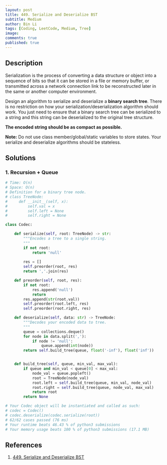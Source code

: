 ```yaml
---
layout: post
title: 449. Serialize and Deserialize BST
subtitle: Medium
author: Bin Li
tags: [Coding, LeetCode, Medium, Tree]
image: 
comments: true
published: true
---
```


## Description

Serialization is the process of converting a data structure or object into a sequence of bits so that it can be stored in a file or memory buffer, or transmitted across a network connection link to be reconstructed later in the same or another computer environment.

Design an algorithm to serialize and deserialize a **binary search tree**. There is no restriction on how your serialization/deserialization algorithm should work. You just need to ensure that a binary search tree can be serialized to a string and this string can be deserialized to the original tree structure.

**The encoded string should be as compact as possible.**

**Note:** Do not use class member/global/static variables to store states. Your serialize and deserialize algorithms should be stateless.


## Solutions
### 1. Recursion + Queue

```python
# Time: O(n)
# Space: O(n)
# Definition for a binary tree node.
# class TreeNode:
#     def __init__(self, x):
#         self.val = x
#         self.left = None
#         self.right = None

class Codec:

    def serialize(self, root: TreeNode) -> str:
        """Encodes a tree to a single string.
        """
        if not root:
            return 'null'
        
        res = []
        self.preorder(root, res)
        return ','.join(res)

    def preorder(self, root, res):
        if not root:
            res.append('null')
            return
        res.append(str(root.val))
        self.preorder(root.left, res)
        self.preorder(root.right, res)

    def deserialize(self, data: str) -> TreeNode:
        """Decodes your encoded data to tree.
        """
        queue = collections.deque()
        for node in data.split(','):
            if node != 'null':
                queue.append(int(node))
        return self.build_tree(queue, float('-inf'), float('inf'))


    def build_tree(self, queue, min_val, max_val):
        if queue and min_val < queue[0] < max_val:
            node_val = queue.popleft()
            root = TreeNode(node_val)
            root.left = self.build_tree(queue, min_val, node_val)
            root.right = self.build_tree(queue, node_val, max_val)
            return root
        return None

# Your Codec object will be instantiated and called as such:
# codec = Codec()
# codec.deserialize(codec.serialize(root))
# 62/62 cases passed (76 ms)
# Your runtime beats 46.43 % of python3 submissions
# Your memory usage beats 100 % of python3 submissions (17.1 MB)
```

## References
1. [449. Serialize and Deserialize BST](https://leetcode.com/problems/serialize-and-deserialize-bst/)